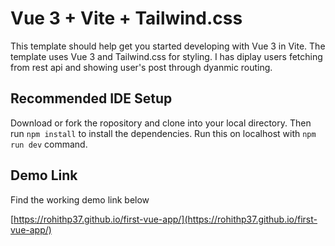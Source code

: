 # Vue 3 + Vite + Tailwind.css

This template should help get you started developing with Vue 3 in Vite. The template uses Vue 3 and Tailwind.css for styling. I has diplay users fetching from rest api and showing user's post through dyanmic routing.

## Recommended IDE Setup

Download or fork the ropository and clone into your local directory. Then run `npm install` to install the dependencies.
Run this on localhost  with `npm run dev` command.

## Demo Link

Find the working demo link below

[https://rohithp37.github.io/first-vue-app/](https://rohithp37.github.io/first-vue-app/)
